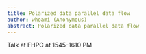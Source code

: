 ```yaml
---
title: Polarized data parallel data flow
author: whoami (Anonymous)
abstract: Polarized data parallel data flow
---
```


Talk at FHPC at 1545-1610 PM
